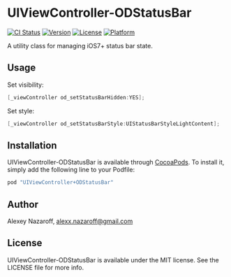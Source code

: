 # UIViewController-ODStatusBar

[![CI Status](http://img.shields.io/travis/Rogaven/UIViewController-ODStatusBar.svg?style=flat)](https://travis-ci.org/Rogaven/UIViewController-ODStatusBar)
[![Version](https://img.shields.io/cocoapods/v/UIViewController-ODStatusBar.svg?style=flat)](http://cocoapods.org/pods/UIViewController+ODStatusBar)
[![License](https://img.shields.io/cocoapods/l/UIViewController-ODStatusBar.svg?style=flat)](http://cocoapods.org/pods/UIViewController+ODStatusBar)
[![Platform](https://img.shields.io/cocoapods/p/UIViewController-ODStatusBar.svg?style=flat)](http://cocoapods.org/pods/UIViewController+ODStatusBar)

A utility class for managing iOS7+ status bar state.

## Usage

Set visibility:

```objective-c
[_viewController od_setStatusBarHidden:YES];
```

Set style:

```objective-c
[_viewController od_setStatusBarStyle:UIStatusBarStyleLightContent];
```

## Installation

UIViewController-ODStatusBar is available through [CocoaPods](http://cocoapods.org). To install
it, simply add the following line to your Podfile:

```ruby
pod "UIViewController+ODStatusBar"
```

## Author

Alexey Nazaroff, alexx.nazaroff@gmail.com

## License

UIViewController-ODStatusBar is available under the MIT license. See the LICENSE file for more info.
